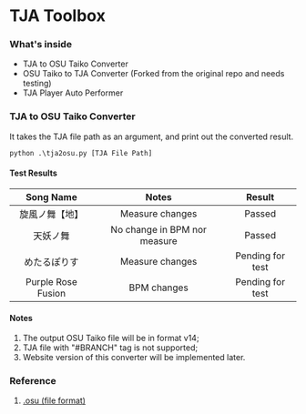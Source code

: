 # TJA Toolbox

### What's inside
* TJA to OSU Taiko Converter 
* OSU Taiko to TJA Converter (Forked from the original repo and needs testing)
* TJA Player Auto Performer

### TJA to OSU Taiko Converter
It takes the TJA file path as an argument, and print out the converted result.

`python .\tja2osu.py [TJA File Path]`

#### Test Results

| Song Name            | Notes                        | Result           |
|:--------------------:|:----------------------------:|:----------------:|
| 旋風ノ舞【地】       | Measure changes              | Passed           |
| 天妖ノ舞             | No change in BPM nor measure | Passed           |
| めたるぽりす         | Measure changes              | Pending for test |
| Purple Rose Fusion   | BPM changes                  | Pending for test |

#### Notes
1. The output OSU Taiko file will be in format v14;
2. TJA file with "#BRANCH" tag is not supported;
3. Website version of this converter will be implemented later.


### Reference
1. <a href="https://osu.ppy.sh/wiki/en/Client/File_formats/Osu_(file_format)" target="_blank">.osu (file format)</a> 
